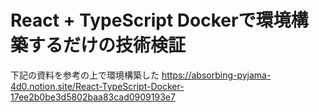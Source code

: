 # React + TypeScript Dockerで環境構築するだけの技術検証

下記の資料を参考の上で環境構築した
https://absorbing-pyjama-4d0.notion.site/React-TypeScript-Docker-17ee2b0be3d5802baa83cad0909193e7